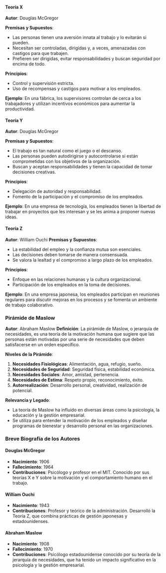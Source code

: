 #### Teoría X

**Autor**: Douglas McGregor

**Premisas y Supuestos**:
- Las personas tienen una aversión innata al trabajo y lo evitarán si pueden.
- Necesitan ser controladas, dirigidas y, a veces, amenazadas con castigos para que trabajen.
- Prefieren ser dirigidas, evitar responsabilidades y buscan seguridad por encima de todo.

**Principios**:
- Control y supervisión estricta.
- Uso de recompensas y castigos para motivar a los empleados.

**Ejemplo**: En una fábrica, los supervisores controlan de cerca a los trabajadores y utilizan incentivos económicos para aumentar la productividad.
#### Teoría Y
**Autor**: Douglas McGregor

**Premisas y Supuestos**:
- El trabajo es tan natural como el juego o el descanso.
- Las personas pueden autodirigirse y autocontrolarse si están comprometidas con los objetivos de la organización.
- Buscan y aceptan responsabilidades y tienen la capacidad de tomar decisiones creativas.

**Principios**:
- Delegación de autoridad y responsabilidad.
- Fomento de la participación y el compromiso de los empleados.

**Ejemplo**: En una empresa de tecnología, los empleados tienen la libertad de trabajar en proyectos que les interesan y se les anima a proponer nuevas ideas.
#### Teoría Z

**Autor**: William Ouchi
**Premisas y Supuestos**:
- La estabilidad del empleo y la confianza mutua son esenciales.
- Las decisiones deben tomarse de manera consensuada.
- Se valora la lealtad y el compromiso a largo plazo de los empleados.

**Principios**:
- Enfoque en las relaciones humanas y la cultura organizacional.
- Participación de los empleados en la toma de decisiones.

**Ejemplo**: En una empresa japonesa, los empleados participan en reuniones regulares para discutir mejoras en los procesos y se fomenta un ambiente de trabajo colaborativo.
### Pirámide de Maslow

**Autor**: Abraham Maslow
**Definición**: La pirámide de Maslow, o jerarquía de necesidades, es una teoría de la motivación humana que sugiere que las personas están motivadas por una serie de necesidades que deben satisfacerse en un orden específico.

**Niveles de la Pirámide**:
1. **Necesidades Fisiológicas**: Alimentación, agua, refugio, sueño.
2. **Necesidades de Seguridad**: Seguridad física, estabilidad económica.
3. **Necesidades Sociales**: Amor, amistad, pertenencia.
4. **Necesidades de Estima**: Respeto propio, reconocimiento, éxito.
5. **Autorrealización**: Desarrollo personal, creatividad, realización de potencial.

**Relevancia y Legado**:
- La teoría de Maslow ha influido en diversas áreas como la psicología, la educación y la gestión empresarial.
- Se utiliza para entender la motivación de los empleados y diseñar programas de bienestar y desarrollo personal en las organizaciones.
### Breve Biografía de los Autores

#### Douglas McGregor
- **Nacimiento**: 1906
- **Fallecimiento**: 1964
- **Contribuciones**: Psicólogo y profesor en el MIT. Conocido por sus teorías X e Y sobre la motivación y el comportamiento humano en el trabajo.

#### William Ouchi
- **Nacimiento**: 1943
- **Contribuciones**: Profesor y teórico de la administración. Desarrolló la Teoría Z, que combina prácticas de gestión japonesas y estadounidenses.

#### Abraham Maslow
- **Nacimiento**: 1908
- **Fallecimiento**: 1970
- **Contribuciones**: Psicólogo estadounidense conocido por su teoría de la jerarquía de necesidades, que ha tenido un impacto significativo en la psicología y la gestión empresarial.